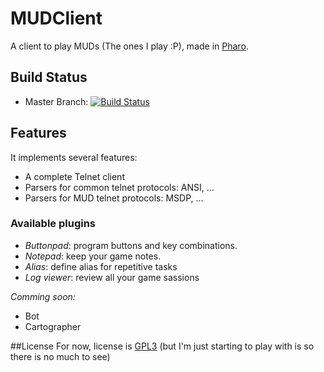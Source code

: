# MUDClient
A client to play MUDs (The ones I play :P), made in [Pharo](http://pharo.org).

## Build Status
- Master Branch: [![Build Status](https://travis-ci.org/estebanlm/MUDClient.png?branch=master)](https://travis-ci.org/estebanlm/MUDClient)

## Features
It implements several features:

- A complete Telnet client
- Parsers for common telnet protocols: ANSI, ...
- Parsers for MUD telnet protocols: MSDP, ...

### Available plugins
- *Buttonpad*: program buttons and key combinations.
- *Notepad*: keep your game notes.
- *Alias*: define alias for repetitive tasks
- *Log viewer*: review all your game sassions

_Comming soon:_
- Bot
- Cartographer

##License
For now, license is [GPL3](LICENSE.txt) (but I'm just starting to play with is so there is no much to see)
